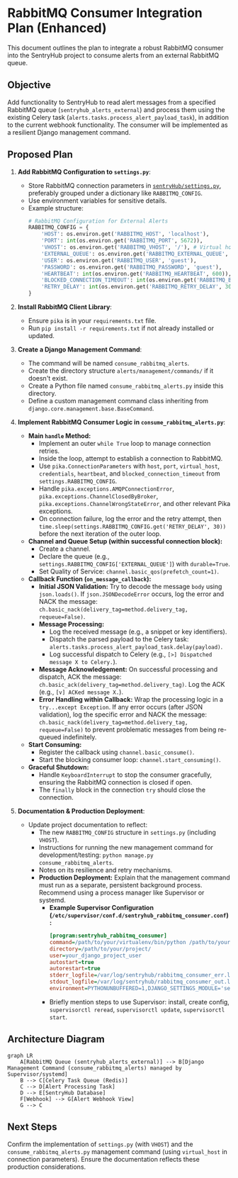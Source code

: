 # RabbitMQ Consumer Integration Plan (Enhanced)

This document outlines the plan to integrate a robust RabbitMQ consumer into the SentryHub project to consume alerts from an external RabbitMQ queue.

## Objective

Add functionality to SentryHub to read alert messages from a specified RabbitMQ queue (`sentryhub_alerts_external`) and process them using the existing Celery task (`alerts.tasks.process_alert_payload_task`), in addition to the current webhook functionality. The consumer will be implemented as a resilient Django management command.

## Proposed Plan

1.  **Add RabbitMQ Configuration to `settings.py`**:
    *   Store RabbitMQ connection parameters in [`sentryHub/settings.py`](sentryHub/settings.py), preferably grouped under a dictionary like `RABBITMQ_CONFIG`.
    *   Use environment variables for sensitive details.
    *   Example structure:
        ```python
        # RabbitMQ Configuration for External Alerts
        RABBITMQ_CONFIG = {
            'HOST': os.environ.get('RABBITMQ_HOST', 'localhost'),
            'PORT': int(os.environ.get('RABBITMQ_PORT', 5672)),
            'VHOST': os.environ.get('RABBITMQ_VHOST', '/'), # Virtual host
            'EXTERNAL_QUEUE': os.environ.get('RABBITMQ_EXTERNAL_QUEUE', 'sentryhub_alerts_external'),
            'USER': os.environ.get('RABBITMQ_USER', 'guest'),
            'PASSWORD': os.environ.get('RABBITMQ_PASSWORD', 'guest'),
            'HEARTBEAT': int(os.environ.get('RABBITMQ_HEARTBEAT', 600)),
            'BLOCKED_CONNECTION_TIMEOUT': int(os.environ.get('RABBITMQ_BLOCKED_CONNECTION_TIMEOUT', 300)),
            'RETRY_DELAY': int(os.environ.get('RABBITMQ_RETRY_DELAY', 30)), # Seconds
        }
        ```

2.  **Install RabbitMQ Client Library**:
    *   Ensure `pika` is in your `requirements.txt` file.
    *   Run `pip install -r requirements.txt` if not already installed or updated.

3.  **Create a Django Management Command**:
    *   The command will be named `consume_rabbitmq_alerts`.
    *   Create the directory structure `alerts/management/commands/` if it doesn't exist.
    *   Create a Python file named `consume_rabbitmq_alerts.py` inside this directory.
    *   Define a custom management command class inheriting from `django.core.management.base.BaseCommand`.

4.  **Implement RabbitMQ Consumer Logic in `consume_rabbitmq_alerts.py`**:
    *   **Main `handle` Method:**
        *   Implement an outer `while True` loop to manage connection retries.
        *   Inside the loop, attempt to establish a connection to RabbitMQ.
        *   Use `pika.ConnectionParameters` with `host`, `port`, `virtual_host`, `credentials`, `heartbeat`, and `blocked_connection_timeout` from `settings.RABBITMQ_CONFIG`.
        *   Handle `pika.exceptions.AMQPConnectionError`, `pika.exceptions.ChannelClosedByBroker`, `pika.exceptions.ChannelWrongStateError`, and other relevant Pika exceptions.
        *   On connection failure, log the error and the retry attempt, then `time.sleep(settings.RABBITMQ_CONFIG.get('RETRY_DELAY', 30))` before the next iteration of the outer loop.
    *   **Channel and Queue Setup (within successful connection block):**
        *   Create a channel.
        *   Declare the queue (e.g., `settings.RABBITMQ_CONFIG['EXTERNAL_QUEUE']`) with `durable=True`.
        *   Set Quality of Service: `channel.basic_qos(prefetch_count=1)`.
    *   **Callback Function (`on_message_callback`):**
        *   **Initial JSON Validation:** Try to decode the message `body` using `json.loads()`. If `json.JSONDecodeError` occurs, log the error and NACK the message: `ch.basic_nack(delivery_tag=method.delivery_tag, requeue=False)`.
        *   **Message Processing:**
            *   Log the received message (e.g., a snippet or key identifiers).
            *   Dispatch the parsed payload to the Celery task: `alerts.tasks.process_alert_payload_task.delay(payload)`.
            *   Log successful dispatch to Celery (e.g., `[>] Dispatched message X to Celery.`).
        *   **Message Acknowledgement:** On successful processing and dispatch, ACK the message: `ch.basic_ack(delivery_tag=method.delivery_tag)`. Log the ACK (e.g., `[v] ACKed message X.`).
        *   **Error Handling within Callback:** Wrap the processing logic in a `try...except Exception`. If any error occurs (after JSON validation), log the specific error and NACK the message: `ch.basic_nack(delivery_tag=method.delivery_tag, requeue=False)` to prevent problematic messages from being re-queued indefinitely.
    *   **Start Consuming:**
        *   Register the callback using `channel.basic_consume()`.
        *   Start the blocking consumer loop: `channel.start_consuming()`.
    *   **Graceful Shutdown:**
        *   Handle `KeyboardInterrupt` to stop the consumer gracefully, ensuring the RabbitMQ connection is closed if open.
        *   The `finally` block in the connection `try` should close the connection.

5.  **Documentation & Production Deployment**:
    *   Update project documentation to reflect:
        *   The new `RABBITMQ_CONFIG` structure in `settings.py` (including `VHOST`).
        *   Instructions for running the new management command for development/testing: `python manage.py consume_rabbitmq_alerts`.
        *   Notes on its resilience and retry mechanisms.
        *   **Production Deployment:** Explain that the management command must run as a separate, persistent background process. Recommend using a process manager like Supervisor or systemd.
            *   **Example Supervisor Configuration (`/etc/supervisor/conf.d/sentryhub_rabbitmq_consumer.conf`):**
                ```ini
                [program:sentryhub_rabbitmq_consumer]
                command=/path/to/your/virtualenv/bin/python /path/to/your/project/manage.py consume_rabbitmq_alerts
                directory=/path/to/your/project/
                user=your_django_project_user
                autostart=true
                autorestart=true
                stderr_logfile=/var/log/sentryhub/rabbitmq_consumer_err.log
                stdout_logfile=/var/log/sentryhub/rabbitmq_consumer_out.log
                environment=PYTHONUNBUFFERED=1,DJANGO_SETTINGS_MODULE='sentryHub.settings' ; Adjust as needed
                ```
            *   Briefly mention steps to use Supervisor: install, create config, `supervisorctl reread`, `supervisorctl update`, `supervisorctl start`.

## Architecture Diagram

```mermaid
graph LR
    A[RabbitMQ Queue (sentryhub_alerts_external)] --> B[Django Management Command (consume_rabbitmq_alerts) managed by Supervisor/systemd]
    B --> C[Celery Task Queue (Redis)]
    C --> D[Alert Processing Task]
    D --> E[SentryHub Database]
    F[Webhook] --> G[Alert Webhook View]
    G --> C
```

## Next Steps

Confirm the implementation of `settings.py` (with `VHOST`) and the `consume_rabbitmq_alerts.py` management command (using `virtual_host` in connection parameters). Ensure the documentation reflects these production considerations.